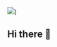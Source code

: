 ![](https://capsule-render.vercel.app/api?type=waving&color=auto&height=150&section=header&fontSize=60&animation=twinkling&text=Welcome😊&desc=This%20is%20Jaewon's%20Github!&descSize=30&fontColor=ffffff&fontAlignY=30))

## Hi there 👋
